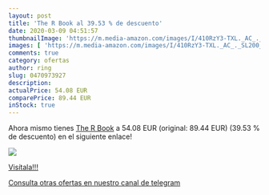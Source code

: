 ```yaml
---
layout: post
title: 'The R Book al 39.53 % de descuento'
date: 2020-03-09 04:51:57
thumbnailImage: 'https://m.media-amazon.com/images/I/410RzY3-TXL._AC_._SL200_.jpg'
images: [ 'https://m.media-amazon.com/images/I/410RzY3-TXL._AC_._SL200_.jpg' ]
comments: true
category: ofertas
author: ring
slug: 0470973927
description:
actualPrice: 54.08 EUR
comparePrice: 89.44 EUR
inStock: true
---
```


Ahora mismo tienes [The R Book](https://www.amazon.com/dp/0470973927/?tag=redken08-20) a 54.08 EUR (original: 89.44 EUR) (39.53 %  de descuento) en el siguiente enlace!

[![](https://m.media-amazon.com/images/I/410RzY3-TXL._AC_._SL200_.jpg)](https://www.amazon.com/dp/0470973927/?tag=redken08-20)

[Visítala!!!](https://www.amazon.com/dp/0470973927/?tag=redken08-20)

[Consulta otras ofertas en nuestro canal de telegram](https://t.me/s/ofertas25)
